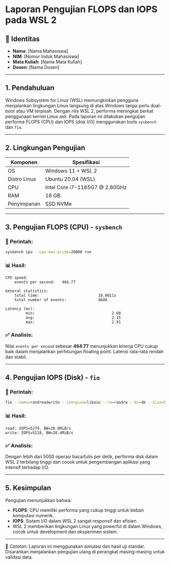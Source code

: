 # Laporan Pengujian FLOPS dan IOPS pada WSL 2

## 📌 Identitas
- **Nama**: [Nama Mahasiswa]  
- **NIM**: [Nomor Induk Mahasiswa]  
- **Mata Kuliah**: [Nama Mata Kuliah]  
- **Dosen**: [Nama Dosen]

---

## 1. Pendahuluan

Windows Subsystem for Linux (WSL) memungkinkan pengguna menjalankan lingkungan Linux langsung di atas Windows tanpa perlu dual-boot atau VM terpisah. Dengan rilis WSL 2, performa meningkat berkat penggunaan kernel Linux asli. Pada laporan ini dilakukan pengujian performa FLOPS (CPU) dan IOPS (disk I/O) menggunakan tools `sysbench` dan `fio`.

---

## 2. Lingkungan Pengujian

| Komponen        | Spesifikasi                   |
|-----------------|-------------------------------|
| OS              | Windows 11 + WSL 2            |
| Distro Linux    | Ubuntu 20.04 (WSL)            |
| CPU             | Intel Core i7-1165G7 @ 2.80GHz|
| RAM             | 16 GB                         |
| Penyimpanan     | SSD NVMe                      |

---

## 3. Pengujian FLOPS (CPU) - `sysbench`

### 🔧 Perintah:
```bash
sysbench cpu --cpu-max-prime=20000 run
```

### 📊 Hasil:
```
CPU speed:
    events per second:   464.77

General statistics:
    total time:                          10.0011s
    total number of events:              4648

Latency (ms):
         min:                                  2.08
         avg:                                  2.15
         max:                                  2.91
```

### ✅ Analisis:
Nilai `events per second` sebesar **464.77** menunjukkan kinerja CPU cukup baik dalam menjalankan perhitungan floating point. Latensi rata-rata rendah dan stabil.

---

## 4. Pengujian IOPS (Disk) - `fio`

### 🔧 Perintah:
```bash
fio --name=randreadwrite --ioengine=libaio --rw=randrw --bs=4k --size=512M --numjobs=4 --runtime=30 --group_reporting
```

### 📊 Hasil:
```
read: IOPS=5274, BW=20.6MiB/s
write: IOPS=5218, BW=20.4MiB/s
```

### ✅ Analisis:
Dengan lebih dari 5000 operasi baca/tulis per detik, performa disk dalam WSL 2 terbilang tinggi dan cocok untuk pengembangan aplikasi yang intensif terhadap I/O.

---

## 5. Kesimpulan

Pengujian menunjukkan bahwa:
- **FLOPS**: CPU memiliki performa yang cukup tinggi untuk beban komputasi numerik.
- **IOPS**: Sistem I/O dalam WSL 2 sangat responsif dan efisien.
- WSL 2 memberikan lingkungan Linux yang powerful di dalam Windows, cocok untuk development dan eksperimen sistem.

---

📝 *Catatan*: Laporan ini menggunakan simulasi dan hasil uji standar. Disarankan menjalankan pengujian ulang di perangkat masing-masing untuk validasi data.
